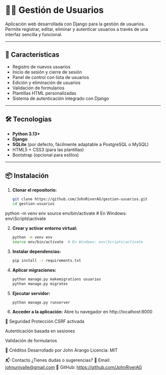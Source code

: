 # 🧑‍💼 Gestión de Usuarios

Aplicación web desarrollada con Django para la gestión de usuarios. Permite registrar, editar, eliminar y autenticar usuarios a través de una interfaz sencilla y funcional.

---

## 🚀 Características

- Registro de nuevos usuarios
- Inicio de sesión y cierre de sesión
- Panel de control con lista de usuarios
- Edición y eliminación de usuarios
- Validación de formularios
- Plantillas HTML personalizadas
- Sistema de autenticación integrado con Django

---

## 🛠️ Tecnologías

- **Python 3.13+**
- **Django**
- **SQLite** (por defecto, fácilmente adaptable a PostgreSQL o MySQL)
- HTML5 + CSS3 (para las plantillas)
- Bootstrap (opcional para estilos)

---

## 📦 Instalación

1. **Clonar el repositorio:**

   ```bash
   git clone https://github.com/JohnRiverAG/gestion-usuarios.git
   cd gestion-usuarios

python -m venv env
source env/bin/activate  # En Windows: env\Scripts\activate

2. **Crear y activar entorno virtual:**
   ```bash
   python -m venv env
   source env/bin/activate  # En Windows: env\Scripts\activate

3. **Instalar dependencias:**
   ```bash
   pip install -r requirements.txt

4. **Aplicar migraciones:**
   ```bash
   python manage.py makemigrations usuarios
   python manage.py migrates

5. **Ejecutar servidor:**
   ```bash
   python manage.py runserver

6. **Acceder a la aplicación:**
   Abre tu navegador en http://localhost:8000


🔐 Seguridad
Protección CSRF activada

Autenticación basada en sesiones

Validación de formularios


📄 Créditos
Desarrollado por John Arango
Licencia: MIT

📬 Contacto
¿Tienes dudas o sugerencias? 
📧 Email: johnunivalle@gmail.com
🐙 GitHub: https://github.com/JohnRiverAG